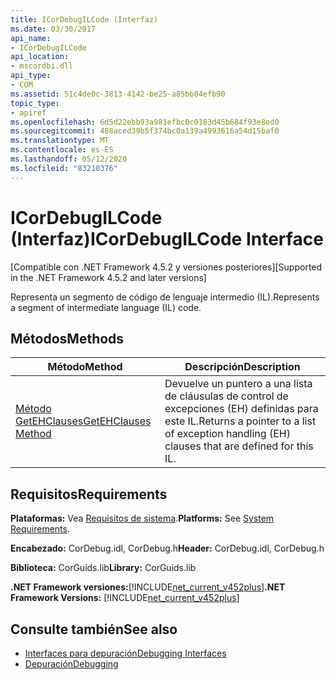```yaml
---
title: ICorDebugILCode (Interfaz)
ms.date: 03/30/2017
api_name:
- ICorDebugILCode
api_location:
- mscordbi.dll
api_type:
- COM
ms.assetid: 51c4de0c-3813-4142-be25-a85bb84efb90
topic_type:
- apiref
ms.openlocfilehash: 6d5d22ebb93a981efbc0c0183d45b684f93e8ed0
ms.sourcegitcommit: 488aced39b5f374bc0a139a4993616a54d15baf0
ms.translationtype: MT
ms.contentlocale: es-ES
ms.lasthandoff: 05/12/2020
ms.locfileid: "83210376"
---
```

# <a name="icordebugilcode-interface"></a><span data-ttu-id="f57b5-102">ICorDebugILCode (Interfaz)</span><span class="sxs-lookup"><span data-stu-id="f57b5-102">ICorDebugILCode Interface</span></span>
<span data-ttu-id="f57b5-103">[Compatible con .NET Framework 4.5.2 y versiones posteriores]</span><span class="sxs-lookup"><span data-stu-id="f57b5-103">[Supported in the .NET Framework 4.5.2 and later versions]</span></span>  
  
 <span data-ttu-id="f57b5-104">Representa un segmento de código de lenguaje intermedio (IL).</span><span class="sxs-lookup"><span data-stu-id="f57b5-104">Represents a segment of intermediate language (IL) code.</span></span>  
  
## <a name="methods"></a><span data-ttu-id="f57b5-105">Métodos</span><span class="sxs-lookup"><span data-stu-id="f57b5-105">Methods</span></span>  
  
|<span data-ttu-id="f57b5-106">Método</span><span class="sxs-lookup"><span data-stu-id="f57b5-106">Method</span></span>|<span data-ttu-id="f57b5-107">Descripción</span><span class="sxs-lookup"><span data-stu-id="f57b5-107">Description</span></span>|  
|------------|-----------------|  
|[<span data-ttu-id="f57b5-108">Método GetEHClauses</span><span class="sxs-lookup"><span data-stu-id="f57b5-108">GetEHClauses Method</span></span>](icordebugilcode-getehclauses-method.md)|<span data-ttu-id="f57b5-109">Devuelve un puntero a una lista de cláusulas de control de excepciones (EH) definidas para este IL.</span><span class="sxs-lookup"><span data-stu-id="f57b5-109">Returns a pointer to a list of exception handling (EH) clauses that are defined for this IL.</span></span>|  
  
## <a name="requirements"></a><span data-ttu-id="f57b5-110">Requisitos</span><span class="sxs-lookup"><span data-stu-id="f57b5-110">Requirements</span></span>  
 <span data-ttu-id="f57b5-111">**Plataformas:** Vea [Requisitos de sistema](../../get-started/system-requirements.md).</span><span class="sxs-lookup"><span data-stu-id="f57b5-111">**Platforms:** See [System Requirements](../../get-started/system-requirements.md).</span></span>  
  
 <span data-ttu-id="f57b5-112">**Encabezado:** CorDebug.idl, CorDebug.h</span><span class="sxs-lookup"><span data-stu-id="f57b5-112">**Header:** CorDebug.idl, CorDebug.h</span></span>  
  
 <span data-ttu-id="f57b5-113">**Biblioteca:** CorGuids.lib</span><span class="sxs-lookup"><span data-stu-id="f57b5-113">**Library:** CorGuids.lib</span></span>  
  
 <span data-ttu-id="f57b5-114">**.NET Framework versiones:**[!INCLUDE[net_current_v452plus](../../../../includes/net-current-v452plus-md.md)]</span><span class="sxs-lookup"><span data-stu-id="f57b5-114">**.NET Framework Versions:** [!INCLUDE[net_current_v452plus](../../../../includes/net-current-v452plus-md.md)]</span></span>  
  
## <a name="see-also"></a><span data-ttu-id="f57b5-115">Consulte también</span><span class="sxs-lookup"><span data-stu-id="f57b5-115">See also</span></span>

- [<span data-ttu-id="f57b5-116">Interfaces para depuración</span><span class="sxs-lookup"><span data-stu-id="f57b5-116">Debugging Interfaces</span></span>](debugging-interfaces.md)
- [<span data-ttu-id="f57b5-117">Depuración</span><span class="sxs-lookup"><span data-stu-id="f57b5-117">Debugging</span></span>](index.md)
